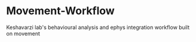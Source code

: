# Movement-Workflow
Keshavarzi lab's behavioural analysis and ephys integration workflow built on movement
